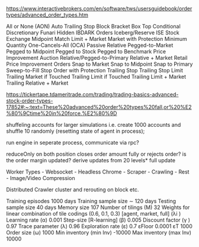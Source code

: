 https://www.interactivebrokers.com/en/software/tws/usersguidebook/ordertypes/advanced_order_types.htm

All or None (AON)
Auto Trailing Stop
Block
Bracket
Box Top
Conditional
Discretionary
Funari
Hidden
IBDARK Orders
Iceberg/Reserve
ISE Stock Exchange Midpoint Match
Limit + Market
Market with Protection
Minimum Quantity
One-Cancels-All (OCA)
Passive Relative
Pegged-to-Market
Pegged to Midpoint
Pegged to Stock
Pegged to Benchmark
Price Improvement Auction
Relative/Pegged-to-Primary
Relative + Market
Retail Price Improvement Orders
Snap to Market
Snap to Midpoint
Snap to Primary
Sweep-to-Fill
Stop Order with Protection
Trailing Stop
Trailing Stop Limit
Trailing Market if Touched
Trailing Limit if Touched
Trailing Limit + Market
Trailing Relative + Market

https://tickertape.tdameritrade.com/trading/trading-basics-advanced-stock-order-types-17852#:~:text=These%20advanced%20order%20types%20fall,or%20%E2%80%9Ctime%20in%20force.%E2%80%9D


shuffeling accounts for larger simulations i.e. create 1000 accounts and shuffle 10 randomly (resetting state of agent in process);


run engine in seperate process, communicate via rpc?


reduceOnly on both position closes order amount fully or rejects order?
is the order margin updated?
derive updates from 20 levels* full update


Worker Types
    - Websocket
    - Headless Chrome
    - Scraper
    - Crawling
    - Rest 
    - Image/Video Compression


Distributed Crawler cluster and rerouting on block etc.


Training episodes 1000 days
Training sample size ∼ 120 days
Testing sample size 40 days
Memory size 107
Number of tilings (M) 32
Weights for linear combination of tile codings (0.6, 0.1, 0.3)
[agent, market, full] (λi )
Learning rate (α) 0.001
Step-size [R-learning] (β) 0.005
Discount factor (γ ) 0.97
Trace parameter (λ) 0.96
Exploration rate (ε) 0.7
εFloor 0.0001
εT 1000
Order size (ω) 1000
Min inventory (min Inv) -10000
Max inventory (max Inv) 10000